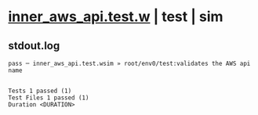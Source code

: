 # [inner_aws_api.test.w](../../../../../../examples/tests/sdk_tests/api/inner_aws_api.test.w) | test | sim

## stdout.log
```log
pass ─ inner_aws_api.test.wsim » root/env0/test:validates the AWS api name
 
 
Tests 1 passed (1)
Test Files 1 passed (1)
Duration <DURATION>
```

